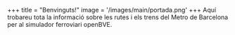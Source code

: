 +++
title = "Benvinguts!"
image = '/images/main/portada.png'
+++
Aquí trobareu tota la informació sobre les rutes i els trens del Metro de Barcelona per al simulador ferroviari openBVE.
